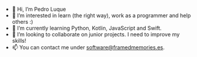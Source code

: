 - 👋 Hi, I’m Pedro Luque
- 👀 I’m interested in learn (the right way), work as a programmer and help others :)
- 🌱 I’m currently learning Python, Kotlin, JavaScript and Swift.
- 💞️ I’m looking to collaborate on junior projects. I need to improve my skills!
- 📫 You can contact me under software@framedmemories.es. 

<!---
RichterX/RichterX is a ✨ special ✨ repository because its `README.md` (this file) appears on your GitHub profile.
You can click the Preview link to take a look at your changes.
--->
